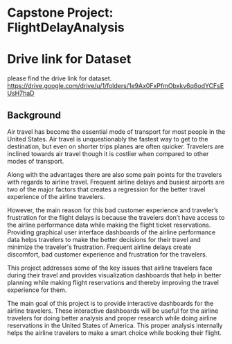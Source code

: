 # Capstone Project: FlightDelayAnalysis



# Drive link for Dataset 
please find the drive link for dataset.
https://drive.google.com/drive/u/1/folders/1e9Ax0FxPfmObxkv6q6odYCFsEUsH7haD


## Background

Air travel has become the essential mode of transport for most people in the United States. Air travel is unquestionably the fastest way to get to the destination, but even on shorter trips planes are often quicker. Travelers are inclined towards air travel though it is costlier when compared to other modes of transport. 

Along with the advantages there are also some pain points for the travelers with regards to airline travel. Frequent airline delays and busiest airports are two of the major factors that creates a regression for the better travel experience of the airline travelers.

However, the main reason for this bad customer experience and traveler’s frustration for the flight delays is because the travelers don’t have access to the airline performance data while making the flight ticket reservations. Providing graphical user interface dashboards of the airline performance data helps travelers to make the better decisions for their travel and minimize the traveler's frustration. Frequent airline delays create discomfort, bad customer experience and frustration for the travelers. 

This project addresses some of the key issues that airline travelers face during their travel and provides visualization dashboards that help in better planning while making flight reservations and thereby improving the travel experience for them.

The main goal of this project is to provide interactive dashboards for the airline travelers. These interactive dashboards will be useful for the airline travelers for doing better analysis and proper research while doing airline reservations in the United States of America. This proper analysis internally helps the airline travelers to make a smart choice while booking their flight.




